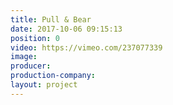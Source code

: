 ```yaml
---
title: Pull & Bear
date: 2017-10-06 09:15:13
position: 0
video: https://vimeo.com/237077339
image:
producer:
production-company:
layout: project
---
```


